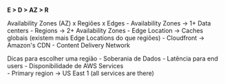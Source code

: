 **E > D > AZ > R**

Availability Zones (AZ) x Regiões x Edges
		- Availability Zones -> 1+ Data centers
		- Regions -> 2+ Availability Zones
		- Edge Location -> Caches globais (existem mais Edge Locations do que regiões)
			- Cloudfront -> Amazon's CDN - Content Delivery Network

Dicas para escolher uma região
	- Soberania de Dados
	- Latência para end users
	- Disponibilidade de AWS Services  
		- Primary region -> US East 1 (all services are there)